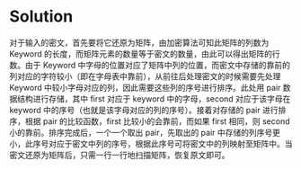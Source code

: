 # Solution

对于输入的密文，首先要将它还原为矩阵，由加密算法可知此矩阵的列数为 Keyword 的长度，而矩阵元素的数量等于密文的数量，由此可以得出矩阵的行数。由于 Keyword 中字母的位置对应了矩阵中列的位置，而密文中存储的靠前的列对应的字符较小（即在字母表中靠前），从前往后处理密文的时候需要先处理 Keyword 中较小字母对应的列，因此需要这些列的序号进行排序。此处用 pair 数据结构进行存储，其中 first 对应于 keyword 中的字母，second 对应于该字母在 keyword 中的序号（也就是该字母对应的列的序号）。接着对存储的 pair 进行排序，根据 pair 的比较函数，first 比较小的会靠前，而如果 first 相同，则 second 小的靠前。排序完成后，一个一个取出 pair，先取出的 pair 中存储的列序号更小，此序号对应于密文中列的序号，根据此序号可将密文中的列映射至矩阵中。当密文还原为矩阵后，只需一行一行地扫描矩阵，恢复原文即可。

